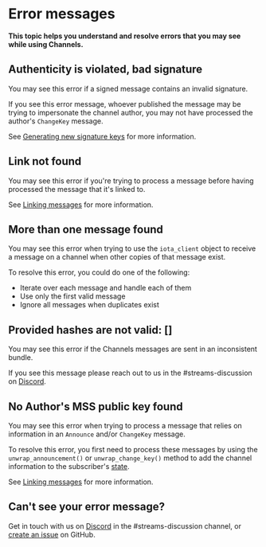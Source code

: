 # Error messages

**This topic helps you understand and resolve errors that you may see while using Channels.**

## Authenticity is violated, bad signature

You may see this error if a signed message contains an invalid signature.

If you see this error message, whoever published the message may be trying to impersonate the channel author, you may not have processed the author's `ChangeKey` message.

See [Generating new signature keys](../guides/generating-new-signature-keys.md) for more information.

## Link not found

You may see this error if you're trying to process a message before having processed the message that it's linked to.

See [Linking messages](../guides/linking-messages.md) for more information.

## More than one message found

You may see this error when trying to use the `iota_client` object to receive a message on a channel when other copies of that message exist.

To resolve this error, you could do one of the following:

- Iterate over each message and handle each of them
- Use only the first valid message
- Ignore all messages when duplicates exist 

## Provided hashes are not valid: []

You may see this error if the Channels messages are sent in an inconsistent bundle.

If you see this message please reach out to us in the #streams-discussion on [Discord](https://discord.iota.org/).

## No Author's MSS public key found

You may see this error when trying to process a message that relies on information in an `Announce` and/or `ChangeKey` message.

To resolve this error, you first need to process these messages by using the `unwrap_announcement()` or `unwrap_change_key()` method to add the channel information to the subscriber's [state](../how-it-works.md#states).

See [Linking messages](../guides/linking-messages.md) for more information.

## Can't see your error message?

Get in touch with us on [Discord](https://discord.iota.org/) in the #streams-discussion channel, or [create an issue](https://github.com/iotaledger/documentation/issues/new/choose) on GitHub.

